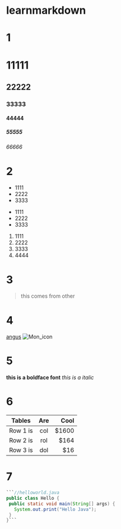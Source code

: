 # learnmarkdown

#  1 

# 11111
## 22222
### 33333
####  44444
#####  55555
######  66666


# 2 
* 1111
* 2222
* 3333

- 1111
- 2222
- 3333

1. 1111
2. 2222
3. 3333
4. 4444


# 3

> this comes from other

# 4
   [angus](https://github.com/anguspan)
   ![Mon_icon](https://github.com/apple-touch-icon-114.png)

# 5

 **this is a boldface font**   *this is a italic*



# 6

| Tables       | Are     | Cool  |
| ------------ |:-------:| -----:|
| Row 1 is     | col     | $1600 |
| Row 2 is     | rol     | $164  |
| Row 3 is     | dol     | $16   |


# 7

 ```helloworld.java
```//helloworld.java
public class Hello {
  public static void main(String[] args) {
    System.out.print("Hello Java");
  }
}```
